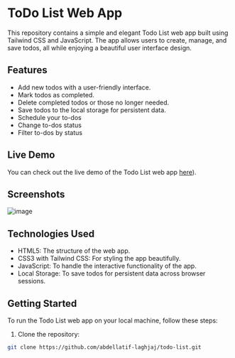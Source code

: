 # ToDo List Web App

This repository contains a simple and elegant Todo List web app built using Tailwind CSS and JavaScript. The app allows users to create, manage, and save todos, all while enjoying a beautiful user interface design.

## Features

- Add new todos with a user-friendly interface.
- Mark todos as completed.
- Delete completed todos or those no longer needed.
- Save todos to the local storage for persistent data.
- Schedule your to-dos
- Change to-dos status
- Filter to-dos by status

## Live Demo

You can check out the live demo of the Todo List web app [here](https://abdellatif-laghjaj.github.io/todo-list/)).

## Screenshots

![image](https://github.com/abdellatif-laghjaj/todo-list/assets/79521157/2bc510e2-5f2f-456b-acc2-31b8c8232d93)

## Technologies Used

- HTML5: The structure of the web app.
- CSS3 with Tailwind CSS: For styling the app beautifully.
- JavaScript: To handle the interactive functionality of the app.
- Local Storage: To save todos for persistent data across browser sessions.

## Getting Started

To run the Todo List web app on your local machine, follow these steps:

1. Clone the repository:

```bash
git clone https://github.com/abdellatif-laghjaj/todo-list.git
```
